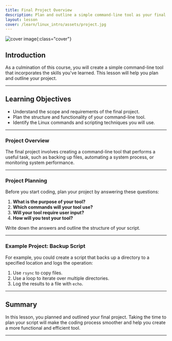 ```yaml
---
title: Final Project Overview
description: Plan and outline a simple command-line tool as your final project.
layout: lesson
cover: /learn/linux_intro/assets/project.jpg
---
```


![cover image]({{page.cover}}){:class="cover"}

## Introduction

As a culmination of this course, you will create a simple command-line tool that incorporates the skills you've learned. This lesson will help you plan and outline your project.

---

## Learning Objectives

- Understand the scope and requirements of the final project.
- Plan the structure and functionality of your command-line tool.
- Identify the Linux commands and scripting techniques you will use.

---

### Project Overview

The final project involves creating a command-line tool that performs a useful task, such as backing up files, automating a system process, or monitoring system performance.

---

### Project Planning

Before you start coding, plan your project by answering these questions:

1. **What is the purpose of your tool?**
1. **Which commands will your tool use?**
1. **Will your tool require user input?**
1. **How will you test your tool?**

Write down the answers and outline the structure of your script.

---

### Example Project: Backup Script

For example, you could create a script that backs up a directory to a specified location and logs the operation:

1. Use `rsync` to copy files.
1. Use a loop to iterate over multiple directories.
1. Log the results to a file with `echo`.

---

## Summary

In this lesson, you planned and outlined your final project. Taking the time to plan your script will make the coding process smoother and help you create a more functional and efficient tool.

---
